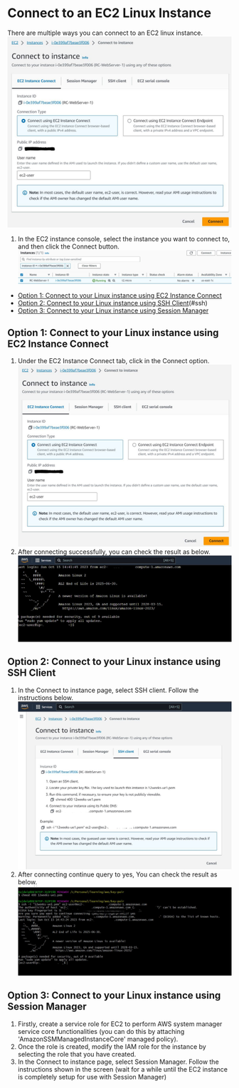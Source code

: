 # Connect to an EC2 Linux Instance
There are multiple ways you can connect to an EC2 linux instance.
![alt text](https://github.com/rajdwipchaki/12WeeksAWSJourney/blob/main/wk1/ec2/images/ec2-connect-to-instance.JPG)

1. In the EC2 instance console, select the instance you want to connect to, and then click the Connect button.
![alt text](https://github.com/rajdwipchaki/12WeeksAWSJourney/blob/main/wk1/ec2/images/ec2-connect.JPG)


- [Option 1: Connect to your Linux instance using EC2 Instance Connect](#inscon)
- [Option 2: Connect to your Linux instance using SSH Client](#connectec2)(#ssh)
- [Option 3: Connect to your Linux instance using Session Manager](#ssm)

## <a name="inscon">Option 1: Connect to your Linux instance using EC2 Instance Connect</a>
1. Under the EC2 Instance Connect tab, click in the Connect option.
![alt text](https://github.com/rajdwipchaki/12WeeksAWSJourney/blob/main/wk1/ec2/images/ec2-connect-to-instance.JPG)
2. After connecting successfully, you can check the result as below.
![alt text](https://github.com/rajdwipchaki/12WeeksAWSJourney/blob/main/wk1/ec2/images/ec2-instance-connect.JPG)

## <a name="ssh">Option 2: Connect to your Linux instance using SSH Client</a>
1. In the Connect to instance page, select SSH client. Follow the instructions below.
![alt text](https://github.com/rajdwipchaki/12WeeksAWSJourney/blob/main/wk1/ec2/images/ec2-ssh-client.JPG)
2. After connecting continue query to yes, You can check the result as below.
![alt text](https://github.com/rajdwipchaki/12WeeksAWSJourney/blob/main/wk1/ec2/images/ec2-ssh-connect.JPG)

## <a name="ssh">Option 3: Connect to your Linux instance using Session Manager</a>
1. Firstly, create a service role for EC2 to perform AWS system manager service core functionalities (you can do this by attaching 'AmazonSSMManagedInstanceCore' managed policy).
2. Once the role is created, modify the IAM role for the instance by selecting the role that you have created.
3. In the Connect to instance page, select Session Manager. Follow the instructions shown in the screen (wait for a while until the EC2 instance is completely setup for use with Session Manager)
